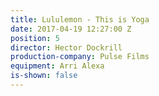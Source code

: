```yaml
---
title: Lululemon - This is Yoga
date: 2017-04-19 12:27:00 Z
position: 5
director: Hector Dockrill
production-company: Pulse Films
equipment: Arri Alexa
is-shown: false
---
```


